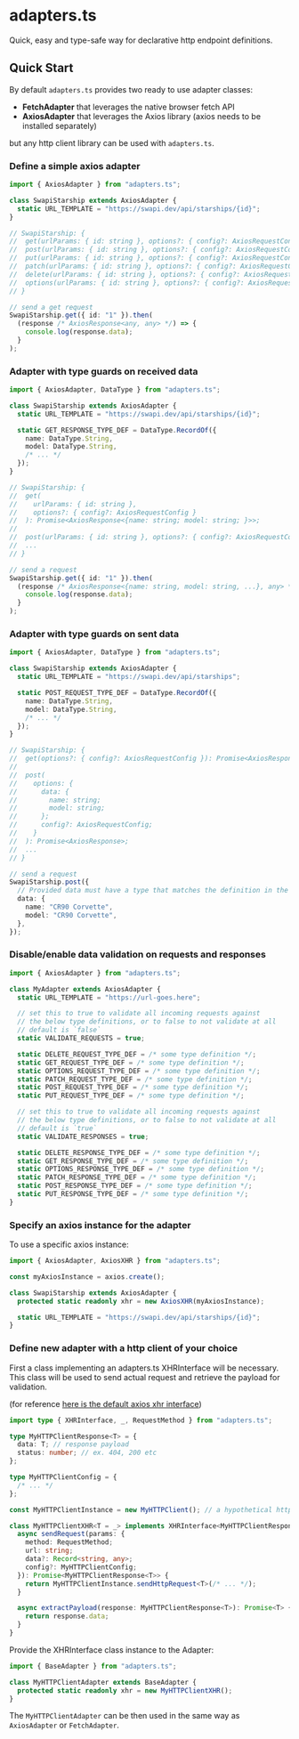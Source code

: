 # adapters.ts

Quick, easy and type-safe way for declarative http endpoint definitions.

## Quick Start

By default `adapters.ts` provides two ready to use adapter classes:

- **FetchAdapter** that leverages the native browser fetch API
- **AxiosAdapter** that leverages the Axios library (axios needs to be installed separately)

but any http client library can be used with `adapters.ts`.

### Define a simple axios adapter

```ts
import { AxiosAdapter } from "adapters.ts";

class SwapiStarship extends AxiosAdapter {
  static URL_TEMPLATE = "https://swapi.dev/api/starships/{id}";
}

// SwapiStarship: {
//  get(urlParams: { id: string }, options?: { config?: AxiosRequestConfig }): Promise<AxiosResponse>;
//  post(urlParams: { id: string }, options?: { config?: AxiosRequestConfig }): Promise<AxiosResponse>;
//  put(urlParams: { id: string }, options?: { config?: AxiosRequestConfig }): Promise<AxiosResponse>;
//  patch(urlParams: { id: string }, options?: { config?: AxiosRequestConfig }): Promise<AxiosResponse>;
//  delete(urlParams: { id: string }, options?: { config?: AxiosRequestConfig }): Promise<AxiosResponse>;
//  options(urlParams: { id: string }, options?: { config?: AxiosRequestConfig }): Promise<AxiosResponse>;
// }

// send a get request
SwapiStarship.get({ id: "1" }).then(
  (response /* AxiosResponse<any, any> */) => {
    console.log(response.data);
  }
);
```

### Adapter with type guards on received data

```ts
import { AxiosAdapter, DataType } from "adapters.ts";

class SwapiStarship extends AxiosAdapter {
  static URL_TEMPLATE = "https://swapi.dev/api/starships/{id}";

  static GET_RESPONSE_TYPE_DEF = DataType.RecordOf({
    name: DataType.String,
    model: DataType.String,
    /* ... */
  });
}

// SwapiStarship: {
//  get(
//    urlParams: { id: string },
//    options?: { config?: AxiosRequestConfig }
//  ): Promise<AxiosResponse<{name: string; model: string; }>>;
//
//  post(urlParams: { id: string }, options?: { config?: AxiosRequestConfig }): Promise<AxiosResponse>;
//  ...
// }

// send a request
SwapiStarship.get({ id: "1" }).then(
  (response /* AxiosResponse<{name: string, model: string, ...}, any> */) => {
    console.log(response.data);
  }
);
```

### Adapter with type guards on sent data

```ts
import { AxiosAdapter, DataType } from "adapters.ts";

class SwapiStarship extends AxiosAdapter {
  static URL_TEMPLATE = "https://swapi.dev/api/starships";

  static POST_REQUEST_TYPE_DEF = DataType.RecordOf({
    name: DataType.String,
    model: DataType.String,
    /* ... */
  });
}

// SwapiStarship: {
//  get(options?: { config?: AxiosRequestConfig }): Promise<AxiosResponse>;
//
//  post(
//    options: {
//      data: {
//        name: string;
//        model: string;
//      };
//      config?: AxiosRequestConfig;
//    }
//  ): Promise<AxiosResponse>;
//  ...
// }

// send a request
SwapiStarship.post({
  // Provided data must have a type that matches the definition in the above class
  data: {
    name: "CR90 Corvette",
    model: "CR90 Corvette",
  },
});
```

### Disable/enable data validation on requests and responses

```ts
import { AxiosAdapter } from "adapters.ts";

class MyAdapter extends AxiosAdapter {
  static URL_TEMPLATE = "https://url-goes.here";

  // set this to true to validate all incoming requests against
  // the below type definitions, or to false to not validate at all
  // default is `false`
  static VALIDATE_REQUESTS = true;

  static DELETE_REQUEST_TYPE_DEF = /* some type definition */;
  static GET_REQUEST_TYPE_DEF = /* some type definition */;
  static OPTIONS_REQUEST_TYPE_DEF = /* some type definition */;
  static PATCH_REQUEST_TYPE_DEF = /* some type definition */;
  static POST_REQUEST_TYPE_DEF = /* some type definition */;
  static PUT_REQUEST_TYPE_DEF = /* some type definition */;

  // set this to true to validate all incoming requests against
  // the below type definitions, or to false to not validate at all
  // default is `true`
  static VALIDATE_RESPONSES = true;

  static DELETE_RESPONSE_TYPE_DEF = /* some type definition */;
  static GET_RESPONSE_TYPE_DEF = /* some type definition */;
  static OPTIONS_RESPONSE_TYPE_DEF = /* some type definition */;
  static PATCH_RESPONSE_TYPE_DEF = /* some type definition */;
  static POST_RESPONSE_TYPE_DEF = /* some type definition */;
  static PUT_RESPONSE_TYPE_DEF = /* some type definition */;
}
```

### Specify an axios instance for the adapter

To use a specific axios instance:

```ts
import { AxiosAdapter, AxiosXHR } from "adapters.ts";

const myAxiosInstance = axios.create();

class SwapiStarship extends AxiosAdapter {
  protected static readonly xhr = new AxiosXHR(myAxiosInstance);

  static URL_TEMPLATE = "https://swapi.dev/api/starships/{id}";
}
```

### Define new adapter with a http client of your choice

First a class implementing an adapters.ts XHRInterface will be necessary. This class will be used to send actual request and retrieve the payload for validation.

(for reference [here is the default axios xhr interface](./src/AxiosAdapter/axios-xhr.ts))

```ts
import type { XHRInterface, _, RequestMethod } from "adapters.ts";

type MyHTTPClientResponse<T> = {
  data: T; // response payload
  status: number; // ex. 404, 200 etc
};

type MyHTTPClientConfig = {
  /* ... */
};

const MyHTTPClientInstance = new MyHTTPClient(); // a hypothetical http client

class MyHTTPClientXHR<T = _> implements XHRInterface<MyHTTPClientResponse<T>> {
  async sendRequest(params: {
    method: RequestMethod;
    url: string;
    data?: Record<string, any>;
    config?: MyHTTPClientConfig;
  }): Promise<MyHTTPClientResponse<T>> {
    return MyHTTPClientInstance.sendHttpRequest<T>(/* ... */);
  }

  async extractPayload(response: MyHTTPClientResponse<T>): Promise<T> {
    return response.data;
  }
}
```

Provide the XHRInterface class instance to the Adapter:

```ts
import { BaseAdapter } from "adapters.ts";

class MyHTTPClientAdapter extends BaseAdapter {
  protected static readonly xhr = new MyHTTPClientXHR();
}
```

The `MyHTTPClientAdapter` can be then used in the same way as `AxiosAdapter` or `FetchAdapter`.
